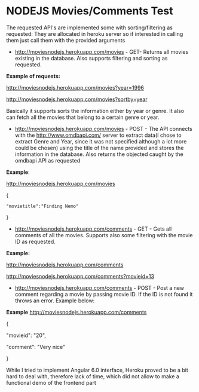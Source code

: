 # NODEJS Movies/Comments Test

The requested API's are implemented some with sorting/filtering as requested:
They are allocated in heroku server so if interested in calling them just call them with the provided arguments

- http://moviesnodejs.herokuapp.com/movies - GET- Returns all movies existing in the database. Also supports filtering and sorting as requested. 

**Example of requests:**

 http://moviesnodejs.herokuapp.com/movies?year=1996
 
 http://moviesnodejs.herokuapp.com/movies?sortby=year
 
 Basically it supports sorts the information either by year or genre. It also can fetch all the movies that belong to a certain genre or year.

-  http://moviesnodejs.herokuapp.com/movies - POST - The API connects with the  http://www.omdbapi.com/ server to extract data(I chose to extract Genre and Year, since it was not specified although a lot more could be chosen) using the title of the name provided and stores the information in the database. Also returns the objected caught by the omdbapi API as requested

**Example**:

http://moviesnodejs.herokuapp.com/movies

{

	"movietitle":"Finding Nemo"
  
}

-  http://moviesnodejs.herokuapp.com/comments - GET - Gets all comments of all the movies. Supports also some filtering with the movie ID as requested.

**Example:**

http://moviesnodejs.herokuapp.com/comments

http://moviesnodejs.herokuapp.com/comments?movieid=13

-  http://moviesnodejs.herokuapp.com/comments - POST - Post a new comment regarding a movie by passing movie ID. If the ID is not found it throws an error. Example below:

**Example**
http://moviesnodejs.herokuapp.com/comments

{

  "movieid": "20",
 
  "comment": "Very nice"
  
}

While I tried to implement Angular 6.0 interface, Heroku proved to be a bit hard to deal with, therefore lack of time, which did not allow to make a functional demo of the frontend part

